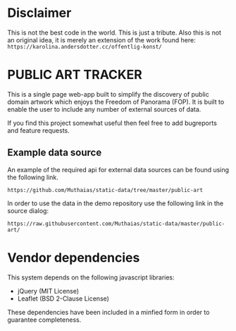 # Disclaimer
This is not the best code in the world. This is just a tribute. Also this is not an original idea, it is merely an extension of the work found here: `https://karolina.andersdotter.cc/offentlig-konst/`

# PUBLIC ART TRACKER
This is a single page web-app built to simplify the discovery of public domain artwork
which enjoys the Freedom of Panorama (FOP). It is built to enable the user to include 
any number of external sources of data.

If you find this project somewhat useful then feel free to add bugreports and feature requests.

## Example data source
An example of the required api for external data sources can be found using the following
link.
```
https://github.com/Muthaias/static-data/tree/master/public-art
```

In order to use the data in the demo repository use the following link in the source dialog:
```
https://raw.githubusercontent.com/Muthaias/static-data/master/public-art/
```

# Vendor dependencies
This system depends on the following javascript libraries:
* jQuery (MIT License)
* Leaflet (BSD 2-Clause License)

These dependencies have been included in a minfied form in order to guarantee completeness.